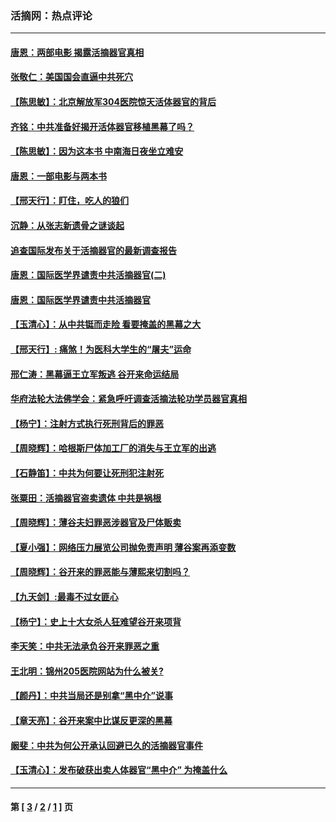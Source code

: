 ### 活摘网：热点评论
---
#### [唐恩：两部电影 揭露活摘器官真相](../../pages/nf5879/n3682875.md) 
#### [张敬仁：美国国会直逼中共死穴](../../pages/nf5879/n3682270.md) 
#### [【陈思敏】：北京解放军304医院惊天活体器官的背后](../../pages/nf5879/n3681879.md) 
#### [齐铭：中共准备好揭开活体器官移植黑幕了吗？](../../pages/nf5879/n3681849.md) 
#### [【陈思敏】：因为这本书 中南海日夜坐立难安](../../pages/nf5879/n3679854.md) 
#### [唐恩：一部电影与两本书](../../pages/nf5879/n3676247.md) 
#### [【邢天行】：盯住，吃人的狼们](../../pages/nf5879/n3676238.md) 
#### [沉静：从张志新遗骨之谜谈起](../../pages/nf5879/n3676069.md) 
#### [追查国际发布关于活摘器官的最新调查报告](../../pages/nf5879/n3672749.md) 
#### [唐恩：国际医学界谴责中共活摘器官(二)](../../pages/nf5879/n3670500.md) 
#### [唐恩：国际医学界谴责中共活摘器官](../../pages/nf5879/n3667485.md) 
#### [【玉清心】：从中共铤而走险 看要掩盖的黑幕之大](../../pages/nf5879/n3665166.md) 
#### [【邢天行】: 痛煞！为医科大学生的“屠夫”运命](../../pages/nf5879/n3663188.md) 
#### [邢仁涛：黑幕逼王立军叛逃 谷开来命运结局](../../pages/nf5879/n3662433.md) 
#### [华府法轮大法佛学会：紧急呼吁调查活摘法轮功学员器官真相](../../pages/nf5879/n3662346.md) 
#### [【杨宁】：注射方式执行死刑背后的罪恶](../../pages/nf5879/n3662082.md) 
#### [【周晓辉】：哈根斯尸体加工厂的消失与王立军的出逃](../../pages/nf5879/n3662077.md) 
#### [【石静笛】：中共为何要让死刑犯注射死](../../pages/nf5879/n3662120.md) 
#### [张粟田：活摘器官盗卖遗体 中共是祸根](../../pages/nf5879/n3660812.md) 
#### [【周晓辉】：薄谷夫妇罪恶涉器官及尸体贩卖](../../pages/nf5879/n3660430.md) 
#### [【夏小强】：网络压力展览公司抛免责声明 薄谷案再添变数](../../pages/nf5879/n3659831.md) 
#### [【周晓辉】：谷开来的罪恶能与薄熙来切割吗？](../../pages/nf5879/n3659439.md) 
#### [【九天剑】:最毒不过女匪心](../../pages/nf5879/n3658681.md) 
#### [【杨宁】：史上十大女杀人狂难望谷开来项背](../../pages/nf5879/n3658222.md) 
#### [李天笑：中共无法承负谷开来罪恶之重](../../pages/nf5879/n3657700.md) 
#### [王北明：锦州205医院网站为什么被关?](../../pages/nf5879/n3657510.md) 
#### [【颜丹】：中共当局还是别拿“黑中介”说事](../../pages/nf5879/n3657320.md) 
#### [【章天亮】：谷开来案中比谋反更深的黑幕](../../pages/nf5879/n3656100.md) 
#### [阚斐：中共为何公开承认回避已久的活摘器官事件](../../pages/nf5879/n3655234.md) 
#### [【玉清心】：发布破获出卖人体器官“黑中介” 为掩盖什么](../../pages/nf5879/n3653685.md) 

---
#### 第 [ [3](./3.md) / [2](./2.md) / [1](./1.md) ] 页
